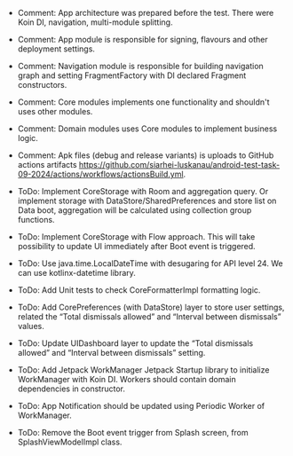 * Comment: App architecture was prepared before the test. There were Koin DI, navigation,
  multi-module splitting.
* Comment: App module is responsible for signing, flavours and other deployment settings.
* Comment: Navigation module is responsible for building navigation graph and setting
  FragmentFactory with DI declared Fragment constructors.
* Comment: Core modules implements one functionality and shouldn't uses other modules.
* Comment: Domain modules uses Core modules to implement business logic.
* Comment: Apk files (debug and release variants) is uploads to GitHub actions
  artifacts https://github.com/siarhei-luskanau/android-test-task-09-2024/actions/workflows/actionsBuild.yml.

* ToDo: Implement CoreStorage with Room and aggregation query. Or implement storage with
  DataStore/SharedPreferences and store list on Data boot, aggregation will be calculated using
  collection group functions.
* ToDo: Implement CoreStorage with Flow approach. This will take possibility to update UI
  immediately after Boot event is triggered.
* ToDo: Use java.time.LocalDateTime with desugaring for API level 24. We can use kotlinx-datetime
  library.
* ToDo: Add Unit tests to check CoreFormatterImpl formatting logic.
* ToDo: Add CorePreferences (with DataStore) layer to store user settings, related the “Total
  dismissals allowed” and “Interval between dismissals” values.
* ToDo: Update UIDashboard layer to update the “Total dismissals allowed” and “Interval between
  dismissals” setting.

* ToDo: Add Jetpack WorkManager Jetpack Startup library to initialize WorkManager with Koin DI.
  Workers should contain domain dependencies in constructor.
* ToDo: App Notification should be updated using Periodic Worker of WorkManager.
* ToDo: Remove the Boot event trigger from Splash screen, from SplashViewModelImpl class.

